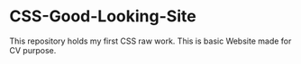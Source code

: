 # CSS-Good-Looking-Site
This repository holds my first CSS raw work. This is basic Website made for CV purpose.
